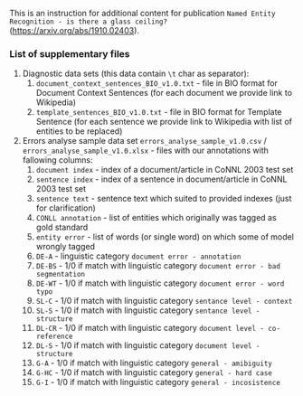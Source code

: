 This is an instruction for additional content for publication `Named Entity Recognition - is there a glass ceiling?` (https://arxiv.org/abs/1910.02403).  

### List of supplementary files 

1. Diagnostic data sets (this data contain `\t` char as separator): 
   1. `document_context_sentences_BIO_v1.0.txt` - file in BIO format for Document Context Sentences (for each document we provide link to Wikipedia)
   1. `template_sentences_BIO_v1.0.txt` - file in BIO format for Template Sentence (for each sentence we provide link to Wikipedia with list of entities to be replaced)
1. Errors analyse sample data set `errors_analyse_sample_v1.0.csv` / `errors_analyse_sample_v1.0.xlsx` - files with our annotations with fallowing columns:
   1. `document index` - index of a document/article in CoNNL 2003 test set 
   1. `sentence index` - index of a sentence in document/article in CoNNL 2003 test set 
   1. `sentence text` - sentence text which suited to provided indexes (just for clarification)
   1. `CONLL annotation` - list of entities which originally was tagged as gold standard    
   1. `entity error` - list of words (or single word) on which some of model wrongly tagged 
   1. `DE-A` - linguistic category `document error - annotation`
   1. `DE-BS` - 1/0 if match with linguistic category `document error - bad segmentation` 
   1. `DE-WT` - 1/0 if match with linguistic category `document error - word typo`
   1. `SL-C` - 1/0 if match with linguistic category `sentance level - context`
   1. `SL-S` - 1/0 if match with linguistic category `sentance level - structure`
   1. `DL-CR` - 1/0 if match with linguistic category `document level - co-reference`
   1. `DL-S` - 1/0 if match with linguistic category `document level - structure`
   1. `G-A` - 1/0 if match with linguistic category `general - amibiguity`
   1. `G-HC` - 1/0 if match with linguistic category `general - hard case`
   1. `G-I` - 1/0 if match with linguistic category `general - incosistence`
